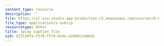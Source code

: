 ```yaml
---
content_type: resource
description: ''
file: https://ol-ocw-studio-app-production.s3.amazonaws.com/courses/8-06-quantum-physics-iii-spring-2018/625110faf576f5746e4ea2690c2a88a5_U4zZhQz1Xqc.srt
file_type: application/x-subrip
resourcetype: Other
title: 3play caption file
uid: 625110fa-f576-f574-6e4e-a2690c2a88a5
---
```

